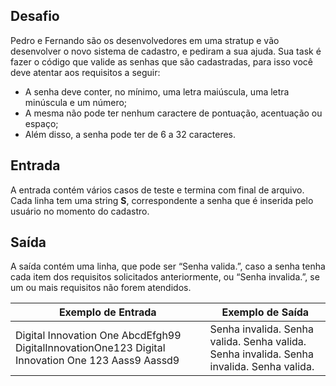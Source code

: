 ## Desafio

Pedro e Fernando são os desenvolvedores em uma stratup e vão  desenvolver o novo sistema de cadastro, e pediram a sua ajuda. Sua task é fazer o código que valide as senhas que são cadastradas, para isso você deve atentar aos requisitos a seguir:

- A senha deve conter, no mínimo, uma letra maiúscula, uma letra minúscula e um número;
- A mesma não pode ter nenhum caractere de pontuação, acentuação ou espaço;
- Além disso, a senha pode ter de 6 a 32 caracteres.

## Entrada

A entrada contém vários casos de teste e termina com final de arquivo. Cada linha tem uma string **S**, correspondente a senha que é inserida pelo usuário no momento do cadastro.

## Saída

A saída contém uma linha, que pode ser “Senha valida.”, caso a senha  tenha cada item dos requisitos solicitados anteriormente, ou “Senha  invalida.”, se um ou mais requisitos não forem atendidos.

 

| Exemplo de Entrada                                           | Exemplo de Saída                                             |
| ------------------------------------------------------------ | ------------------------------------------------------------ |
| Digital Innovation One 			AbcdEfgh99 			DigitalInnovationOne123 			Digital Innovation One 123 			Aass9 			Aassd9 | Senha invalida. 			Senha valida. 			Senha valida. 			Senha invalida. 			Senha invalida. 			Senha valida. |